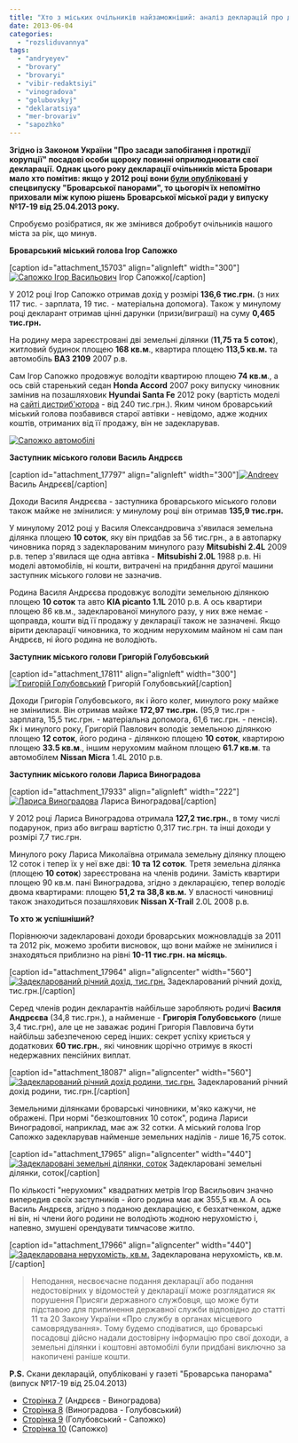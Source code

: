 ```yaml
---
title: "Хто з міських очільників найзаможніший: аналіз декларацій про доходи у 2012 році"
date: 2013-06-04
categories: 
  - "rozsliduvannya"
tags: 
  - "andryeyev"
  - "brovary"
  - "brovaryi"
  - "vibir-redaktsiyi"
  - "vinogradova"
  - "golubovskyj"
  - "deklaratsiya"
  - "mer-brovariv"
  - "sapozhko"
---
```


**Згідно із Законом України "Про засади запобігання і протидії корупції" посадові особи щороку повинні оприлюднювати свої декларації. Однак цього року декларації очільників міста Бровари мало хто помітив: якщо у 2012 році вони [були опубліковані](https://mpz.brovary.org/opublikovano-deklaratsiyi-brovarskogo-miskogo-golovi-ta-yogo-zastupnikiv/ "Опубліковано декларації броварського міського голови та його заступників") у спецвипуску "Броварської панорами", то цьогоріч їх непомітно приховали між купою рішень Броварської міської ради у випуску №17-19 від 25.04.2013 року.**

Спробуємо розібратися, як же змінився добробут очільників нашого міста за рік, що минув.

**Броварський міський голова Ігор Сапожко**

\[caption id="attachment\_15703" align="alignleft" width="300"\][![Сапожко Ігор Васильович](https://mpz.brovary.org/wp-content/uploads/2013/03/Sapozhko-Igor-Vasilovich-ofitsiyne-foto.jpg)](https://mpz.brovary.org/wp-content/uploads/2013/03/Sapozhko-Igor-Vasilovich-ofitsiyne-foto.jpg) Ігор Сапожко\[/caption\]

У 2012 році Ігор Сапожко отримав дохід у розмірі **136,6 тис.грн.** (з них 117 тис. - зарплата, 19 тис. - матеріальна допомога). Також у минулому році декларант отримав цінні дарунки (призи/виграші) на суму **0,465 тис.грн.**

На родину мера зареєстровані дві земельні ділянки (**11,75 та 5 соток**), житловий будинок площею **168 кв.м**., квартира площею **113,5 кв.м.** та автомобіль **ВАЗ 2109** 2007 р.в.

Сам Ігор Сапожко продовжує володіти квартирою площею **74 кв.м**., а ось свій старенький седан **Honda Accord** 2007 року випуску чиновник замінив на позашляховик **Hyundai Santa Fe** 2012 року (вартість моделі на [сайті дистриб'ютора](http://hyundai.com.ua/cars/santafe) - від 240 тис.грн.). Яким чином броварський міський голова позбавився старої автівки - невідомо, адже жодних коштів, отриманих від її продажу, він не задекларував.

[![Сапожко автомобілі](https://mpz.brovary.org/wp-content/uploads/2013/05/sapojkoCars.jpg)](https://mpz.brovary.org/wp-content/uploads/2013/05/sapojkoCars.jpg)

**Заступник міського голови Василь Андрєєв**

\[caption id="attachment\_17797" align="alignleft" width="300"\][![Andreev](https://mpz.brovary.org/wp-content/uploads/2013/05/Andreev.jpg)](https://mpz.brovary.org/wp-content/uploads/2013/05/Andreev.jpg) Василь Андрєєв\[/caption\]

Доходи Василя Андрєєва - заступника броварського міського голови також майже не змінилися: у минулому році він отримав **135,9 тис.грн.**

У минулому 2012 році у Василя Олександровича з'явилася земельна ділянка площею **10 соток**, яку він придбав за 56 тис.грн., а в автопарку чиновника поряд з задекларованим минулого разу **Mitsubishi 2.4L** 2009 р.в. тепер з'явилася ще одна автівка - **Mitsubishi 2.0L** 1988 р.в. Ні моделі автомобілів, ні кошти, витрачені на придбання другої машини заступник міського голови не зазначив.

Родина Василя Андрєєва продовжує володіти земельною ділянкою площею **10 соток** та авто **KIA picanto 1.1L** 2010 р.в. А ось квартири площею 86 кв.м., задекларованої минулого разу, у них вже немає - щоправда, кошти від її продажу у декларації також не зазначені. Якщо вірити декларації чиновника, то жодним нерухомим майном ні сам пан Андрєєв, ні його родина не володіють.

**Заступник міського голови Григорій Голубовський**

\[caption id="attachment\_17811" align="alignleft" width="300"\][![Григорій Голубовський](https://mpz.brovary.org/wp-content/uploads/2013/05/Golubovskiy1.jpg)](https://mpz.brovary.org/wp-content/uploads/2013/05/Golubovskiy1.jpg) Григорій Голубовський\[/caption\]

Доходи Григорія Голубовського, як і його колег, минулого року майже не змінилися. Він отримав майже **172,97 тис.грн.** (95,9 тис.грн - зарплата, 15,5 тис.грн. - матеріальна допомога, 61,6 тис.грн. - пенсія). Як і минулого року, Григорій Павлович володіє земельною ділянкою площею **12 соток**, його родина - ділянкою площею **10 соток**, квартирою площею **33.5 кв.м**., іншим нерухомим майном площею **61.7 кв.м**. та автомобілем **Nissan Micra** 1.4L 2010 р.в.

**Заступник міського голови Лариса Виноградова**

\[caption id="attachment\_17933" align="alignleft" width="222"\][![Лариса Виноградова](https://mpz.brovary.org/wp-content/uploads/2013/05/vinogradova.jpg)](https://mpz.brovary.org/wp-content/uploads/2013/05/vinogradova.jpg) Лариса Виноградова\[/caption\]

У 2012 році Лариса Виноградова отримала **127,2 тис.грн.**, в тому числі подарунок, приз або виграш вартістю 0,317 тис.грн. та інші доходи у розмірі 7,7 тис.грн.

Минулого року Лариса Миколаївна отримала земельну ділянку площею 12 соток і тепер їх у неї вже дві: **10 та 12 соток**. Третя земельна ділянка (площею **10 соток**) зареєстрована на членів родини. Замість квартири площею 90 кв.м. пані Виноградова, згідно з декларацією, тепер володіє двома квартирами: площею **51,2 та 38,8 кв.м.** У власності чиновниці також знаходиться позашляховик **Nissan X-Trail** 2.0L 2008 р.в.

**То хто ж успішніший?**

Порівнюючи задекларовані доходи броварських можновладців за 2011 та 2012 рік, можемо зробити висновок, що вони майже не змінилися і знаходяться приблизно на рівні **10-11 тис.грн. на місяць**.

\[caption id="attachment\_17964" align="aligncenter" width="560"\][![Задекларований річний дохід, тис.грн.](https://mpz.brovary.org/wp-content/uploads/2013/05/zadeklarovaniy-dohid1.png "Задекларований річний дохід, тис.грн.")](https://mpz.brovary.org/wp-content/uploads/2013/05/zadeklarovaniy-dohid1.png) Задекларований річний дохід, тис.грн.\[/caption\]

Серед членів родин декларантів найбільше заробляють родичі **Василя Андрєєва** (34,8 тис.грн.), а найменше - **Григорія Голубовського** (лише 3,4 тис.грн), але це не заважає родині Григорія Павловича бути найбільш забезпеченою серед інших: секрет успіху криється у додаткових **60 тис.грн.**, які чиновник щорічно отримує в якості недержавних пенсійних виплат.

\[caption id="attachment\_18087" align="aligncenter" width="560"\][![Задекларований річний дохід родини, тис.грн.](https://mpz.brovary.org/wp-content/uploads/2013/05/incomeFamily.png "Задекларований річний дохід родини, тис.грн.")](https://mpz.brovary.org/wp-content/uploads/2013/05/incomeFamily.png) Задекларований річний дохід родини, тис.грн.\[/caption\]

Земельними ділянками броварські чиновники, м'яко кажучи, не ображені. При нормі "безкоштовних 10 соток", родина Лариси Виноградової, наприклад, має аж 32 сотки. А міський голова Ігор Сапожко задекларував найменше земельних наділів - лише 16,75 соток.

\[caption id="attachment\_17965" align="aligncenter" width="440"\][![Задекларовані земельні ділянки, соток](https://mpz.brovary.org/wp-content/uploads/2013/05/Zemlya1.png "Задекларовані земельні ділянки, соток")](https://mpz.brovary.org/wp-content/uploads/2013/05/Zemlya1.png) Задекларовані земельні ділянки, соток\[/caption\]

По кількості "нерухомих" квадратних метрів Ігор Васильович значно випередив своїх заступників - його родина має аж 355,5 кв.м. А ось Василь Андрєєв, згідно з поданою декларацією, є безхатченком, адже ні він, ні члени його родини не володіють жодною нерухомістю і, напевно, змушені орендувати тимчасове житло.

\[caption id="attachment\_17966" align="aligncenter" width="440"\][![Задекларована нерухомість, кв.м.](https://mpz.brovary.org/wp-content/uploads/2013/05/neruhomist1.png "Задекларована нерухомість, кв.м.")](https://mpz.brovary.org/wp-content/uploads/2013/05/neruhomist1.png) Задекларована нерухомість, кв.м.\[/caption\]

> Неподання, несвоєчасне подання декларації або подання  недостовірних у відомостей у декларації може розглядатися як порушення Присяги державного службовця, що може бути підставою для припинення державної служби відповідно до статті 11 та 20 Закону України «Про службу в органах місцевого самоврядування». Тому будемо сподіватися, що броварські посадовці дійсно надали достовірну інформацію про свої доходи, а земельні ділянки і коштовні автомобілі були придбані виключно за накопичені раніше кошти.

**P.S.** Скани декларацій, опубліковані у газеті "Броварська панорама" (випуск №17-19 від 25.04.2013)

- [Сторінка 7](https://mpz.brovary.org/wp-content/uploads/2013/06/page7.jpg) (Андрєєв - Виноградова)
- [Сторінка 8](https://mpz.brovary.org/wp-content/uploads/2013/06/page8.jpg) (Виноградова - Голубовський)
- [Сторінка 9](https://mpz.brovary.org/wp-content/uploads/2013/06/page9.jpg) (Голубовський - Сапожко)
- [Сторінка 10](https://mpz.brovary.org/wp-content/uploads/2013/06/page10.jpg) (Сапожко)
